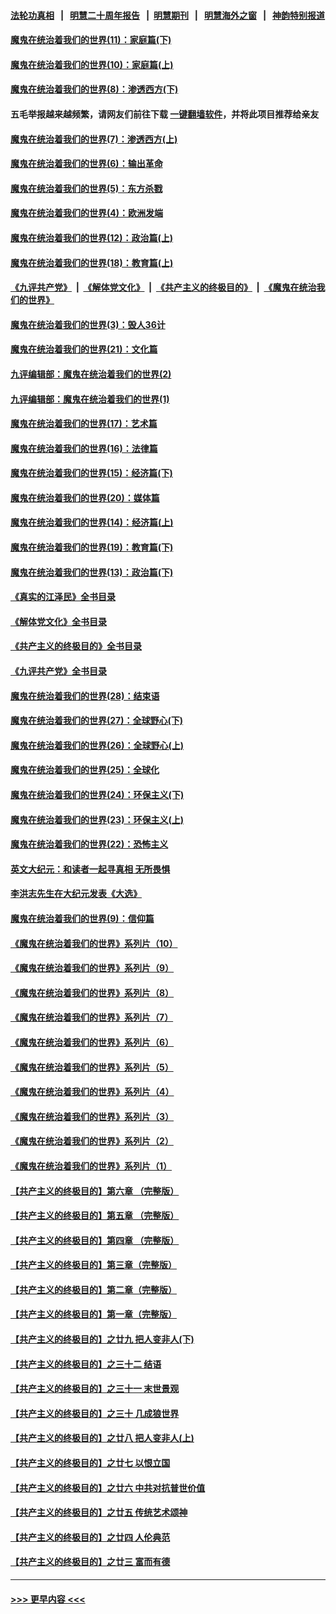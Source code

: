 #### [法轮功真相](https://github.com/gfw-breaker/truth/blob/master/README.md?t=0) &nbsp;&nbsp;|&nbsp;&nbsp; [明慧二十周年报告](https://github.com/gfw-breaker/mh-reports/blob/master/README.md?t=0) &nbsp;&nbsp;|&nbsp;&nbsp;[明慧期刊](https://github.com/gfw-breaker/mh-qikan) &nbsp;&nbsp;|&nbsp;&nbsp; [明慧海外之窗](https://github.com/gfw-breaker/mh-news/blob/master/README.md?t=0) &nbsp;&nbsp;|&nbsp;&nbsp; [神韵特别报道](https://github.com/gfw-breaker/mh-news/blob/master/shenyun.md?t=0)
#### [魔鬼在统治着我们的世界(11)：家庭篇(下)](../pages/nsc422/n10440961.md?t=11240550) 
#### [魔鬼在统治着我们的世界(10)：家庭篇(上)](../pages/nsc422/n10435448.md?t=11240550) 
#### [魔鬼在统治着我们的世界(8)：渗透西方(下)](../pages/nsc422/n10429603.md?t=11240550) 
#### 五毛举报越来越频繁，请网友们前往下载 [一键翻墙软件](https://github.com/gfw-breaker/ssr-accounts)，并将此项目推荐给亲友
#### [魔鬼在统治着我们的世界(7)：渗透西方(上)](../pages/nsc422/n10426013.md?t=11240550) 
#### [魔鬼在统治着我们的世界(6)：输出革命](../pages/nsc422/n10421536.md?t=11240550) 
#### [魔鬼在统治着我们的世界(5)：东方杀戮](../pages/nsc422/n10417707.md?t=11240550) 
#### [魔鬼在统治着我们的世界(4)：欧洲发端](../pages/nsc422/n10414890.md?t=11240550) 
#### [魔鬼在统治着我们的世界(12)：政治篇(上)](../pages/nsc422/n10444576.md?t=11240550) 
#### [魔鬼在统治着我们的世界(18)：教育篇(上)](../pages/nsc422/n10526970.md?t=11240550) 
#### [《九评共产党》](https://github.com/begood0513/9ping.md/blob/master/README.md) &nbsp;|&nbsp; [《解体党文化》](../../../../jtdwh.md/blob/master/README.md)  &nbsp;|&nbsp; [《共产主义的终极目的》](../../../../gczydzjmd.md/blob/master/README.md) &nbsp;|&nbsp; [《魔鬼在统治我们的世界》](../../../../mgztzwmdsj.md/blob/master/README.md) 
#### [魔鬼在统治着我们的世界(3)：毁人36计](../pages/nsc422/n10411583.md?t=11240550) 
#### [魔鬼在统治着我们的世界(21)：文化篇](../pages/nsc422/n10597706.md?t=11240550) 
#### [九评编辑部：魔鬼在统治着我们的世界(2)](../pages/nsc422/n10410036.md?t=11240550) 
#### [九评编辑部：魔鬼在统治着我们的世界(1)](../pages/nsc422/n10406825.md?t=11240550) 
#### [魔鬼在统治着我们的世界(17)：艺术篇](../pages/nsc422/n10499093.md?t=11240550) 
#### [魔鬼在统治着我们的世界(16)：法律篇](../pages/nsc422/n10485969.md?t=11240550) 
#### [魔鬼在统治着我们的世界(15)：经济篇(下)](../pages/nsc422/n10469975.md?t=11240550) 
#### [魔鬼在统治着我们的世界(20)：媒体篇](../pages/nsc422/n10586579.md?t=11240550) 
#### [魔鬼在统治着我们的世界(14)：经济篇(上)](../pages/nsc422/n10457370.md?t=11240550) 
#### [魔鬼在统治着我们的世界(19)：教育篇(下)](../pages/nsc422/n10564808.md?t=11240550) 
#### [魔鬼在统治着我们的世界(13)：政治篇(下)](../pages/nsc422/n10448270.md?t=11240550) 
#### [《真实的江泽民》全书目录](../pages/nsc422/n13721399.md?t=11240550) 
#### [《解体党文化》全书目录](../pages/nsc422/n13721157.md?t=11240550) 
#### [《共产主义的终极目的》全书目录](../pages/nsc422/n13721048.md?t=11240550) 
#### [《九评共产党》全书目录](../pages/nsc422/n13708085.md?t=11240550) 
#### [魔鬼在统治着我们的世界(28)：结束语](../pages/nsc422/n10936246.md?t=11240550) 
#### [魔鬼在统治着我们的世界(27)：全球野心(下)](../pages/nsc422/n10928319.md?t=11240550) 
#### [魔鬼在统治着我们的世界(26)：全球野心(上)](../pages/nsc422/n10900318.md?t=11240550) 
#### [魔鬼在统治着我们的世界(25)：全球化](../pages/nsc422/n10788205.md?t=11240550) 
#### [魔鬼在统治着我们的世界(24)：环保主义(下)](../pages/nsc422/n10695307.md?t=11240550) 
#### [魔鬼在统治着我们的世界(23)：环保主义(上)](../pages/nsc422/n10688613.md?t=11240550) 
#### [魔鬼在统治着我们的世界(22)：恐怖主义](../pages/nsc422/n10614727.md?t=11240550) 
#### [英文大纪元：和读者一起寻真相 无所畏惧](../pages/nsc422/n12542027.md?t=11240550) 
#### [李洪志先生在大纪元发表《大选》](../pages/nsc422/n12534746.md?t=11240550) 
#### [魔鬼在统治着我们的世界(9)：信仰篇](../pages/nsc422/n10432159.md?t=11240550) 
#### [《魔鬼在统治着我们的世界》系列片（10）](../pages/nsc422/n12292670.md?t=11240550) 
#### [《魔鬼在统治着我们的世界》系列片（9）](../pages/nsc422/n12290859.md?t=11240550) 
#### [《魔鬼在统治着我们的世界》系列片（8）](../pages/nsc422/n12287445.md?t=11240550) 
#### [《魔鬼在统治着我们的世界》系列片（7）](../pages/nsc422/n12283425.md?t=11240550) 
#### [《魔鬼在统治着我们的世界》系列片（6）](../pages/nsc422/n12282314.md?t=11240550) 
#### [《魔鬼在统治着我们的世界》系列片（5）](../pages/nsc422/n12281419.md?t=11240550) 
#### [《魔鬼在统治着我们的世界》系列片（4）](../pages/nsc422/n12274024.md?t=11240550) 
#### [《魔鬼在统治着我们的世界》系列片（3）](../pages/nsc422/n12271322.md?t=11240550) 
#### [《魔鬼在统治着我们的世界》系列片（2）](../pages/nsc422/n12269049.md?t=11240550) 
#### [《魔鬼在统治着我们的世界》系列片（1）](../pages/nsc422/n12267575.md?t=11240550) 
#### [【共产主义的终极目的】第六章 （完整版）](../pages/nsc422/n11428913.md?t=11240550) 
#### [【共产主义的终极目的】第五章 （完整版）](../pages/nsc422/n11428912.md?t=11240550) 
#### [【共产主义的终极目的】第四章 （完整版）](../pages/nsc422/n11428907.md?t=11240550) 
#### [【共产主义的终极目的】第三章（完整版）](../pages/nsc422/n11428848.md?t=11240550) 
#### [【共产主义的终极目的】第二章（完整版）](../pages/nsc422/n11428831.md?t=11240550) 
#### [【共产主义的终极目的】第一章（完整版）](../pages/nsc422/n11417651.md?t=11240550) 
#### [【共产主义的终极目的】之廿九 把人变非人(下)](../pages/nsc422/n11344140.md?t=11240550) 
#### [【共产主义的终极目的】之三十二 结语](../pages/nsc422/n11360535.md?t=11240550) 
#### [【共产主义的终极目的】之三十一 末世景观](../pages/nsc422/n11351129.md?t=11240550) 
#### [【共产主义的终极目的】之三十 几成狼世界](../pages/nsc422/n11348280.md?t=11240550) 
#### [【共产主义的终极目的】之廿八 把人变非人(上)](../pages/nsc422/n11340492.md?t=11240550) 
#### [【共产主义的终极目的】之廿七 以恨立国](../pages/nsc422/n11336944.md?t=11240550) 
#### [【共产主义的终极目的】之廿六 中共对抗普世价值](../pages/nsc422/n11324785.md?t=11240550) 
#### [【共产主义的终极目的】之廿五 传统艺术颂神](../pages/nsc422/n11296396.md?t=11240550) 
#### [【共产主义的终极目的】之廿四 人伦典范](../pages/nsc422/n11296397.md?t=11240550) 
#### [【共产主义的终极目的】之廿三 富而有德](../pages/nsc422/n11283598.md?t=11240550) 

----
#### [ >>> 更早内容 <<< ](../indexes/nsc422-earlier.md)
